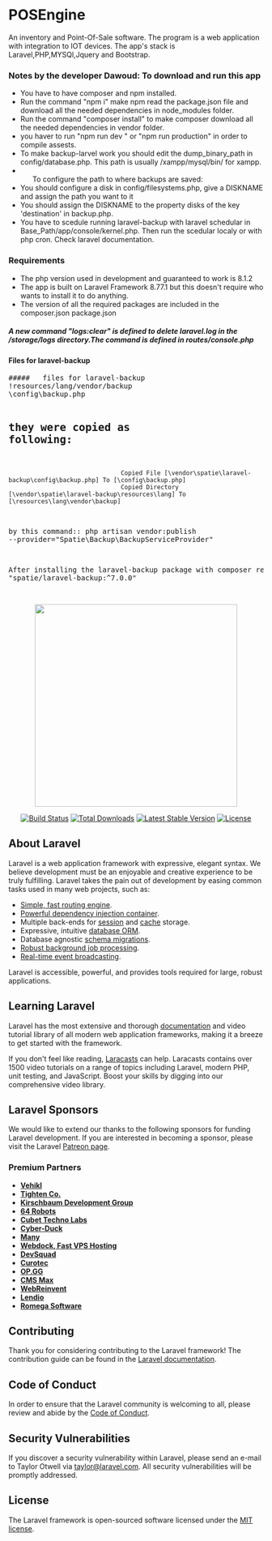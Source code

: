 # POSEngine
An inventory and Point-Of-Sale software. The program is a web application with integration to IOT devices. The app's stack is Laravel,PHP,MYSQl,Jquery and Bootstrap.

<h3>Notes by the developer Dawoud:
To download and run this app</h3>
<ul>
  <li>You have to have composer and npm installed.</li>
  <li>Run the command "npm i" make npm read the package.json file and download all the needed dependencies in node_modules folder.</li>
  <li>Run the command "composer install" to make composer download all the needed dependencies in vendor folder.</li>
  <li>you haver to run "npm run dev " or "npm run production" in order to compile assests.</li>
  <li>To make backup-larvel work you should edit the dump_binary_path in config/database.php. This path is usually /xampp/mysql/bin/ for xampp.</li>
<li> 
    <ul>To configure the path to where backups are saved:</ul>
      <li>You should configure a disk in config/filesystems.php, give a DISKNAME and assign the path you want to it</li>
      <li>You should assign the DISKNAME to the property disks of the key 'destination' in backup.php.</li>



</li>

  <li>You have to scedule running laravel-backup  with laravel schedular in Base_Path/app/console/kernel.php. Then run the scedular localy or with php cron. Check laravel documentation.</li>

</ul>


<h3> Requirements</h3>
<ul>
  <li>The php version used in development and guaranteed to work is 8.1.2</li>
  <li>The app is built on Laravel Framework 8.77.1 but this doesn't require who wants to install it to do anything.</li>
  <li>The version of all the required packages are included in the composer.json package.json </li>
  


</ul>
<h5>A new command "logs:clear" is defined to delete laravel.log in the /storage/logs directory.The command is defined in routes/console.php</h5>

<h4>Files for laravel-backup </h4>
<pre>
#####   files for laravel-backup
!resources/lang/vendor/backup
\config\backup.php

## they were copied as following:
                                   Copied File [\vendor\spatie\laravel-backup\config\backup.php] To [\config\backup.php]
                                   Copied Directory [\vendor\spatie\laravel-backup\resources\lang] To [\resources\lang\vendor\backup]

   by this command:: php artisan vendor:publish --provider="Spatie\Backup\BackupServiceProvider"

   After installing the laravel-backup package with    composer require "spatie/laravel-backup:^7.0.0"

</pre>



<p align="center"><a href="https://laravel.com" target="_blank"><img src="https://raw.githubusercontent.com/laravel/art/master/logo-lockup/5%20SVG/2%20CMYK/1%20Full%20Color/laravel-logolockup-cmyk-red.svg" width="400"></a></p>

<p align="center">
<a href="https://travis-ci.org/laravel/framework"><img src="https://travis-ci.org/laravel/framework.svg" alt="Build Status"></a>
<a href="https://packagist.org/packages/laravel/framework"><img src="https://img.shields.io/packagist/dt/laravel/framework" alt="Total Downloads"></a>
<a href="https://packagist.org/packages/laravel/framework"><img src="https://img.shields.io/packagist/v/laravel/framework" alt="Latest Stable Version"></a>
<a href="https://packagist.org/packages/laravel/framework"><img src="https://img.shields.io/packagist/l/laravel/framework" alt="License"></a>
</p>

## About Laravel

Laravel is a web application framework with expressive, elegant syntax. We believe development must be an enjoyable and creative experience to be truly fulfilling. Laravel takes the pain out of development by easing common tasks used in many web projects, such as:

- [Simple, fast routing engine](https://laravel.com/docs/routing).
- [Powerful dependency injection container](https://laravel.com/docs/container).
- Multiple back-ends for [session](https://laravel.com/docs/session) and [cache](https://laravel.com/docs/cache) storage.
- Expressive, intuitive [database ORM](https://laravel.com/docs/eloquent).
- Database agnostic [schema migrations](https://laravel.com/docs/migrations).
- [Robust background job processing](https://laravel.com/docs/queues).
- [Real-time event broadcasting](https://laravel.com/docs/broadcasting).

Laravel is accessible, powerful, and provides tools required for large, robust applications.

## Learning Laravel

Laravel has the most extensive and thorough [documentation](https://laravel.com/docs) and video tutorial library of all modern web application frameworks, making it a breeze to get started with the framework.

If you don't feel like reading, [Laracasts](https://laracasts.com) can help. Laracasts contains over 1500 video tutorials on a range of topics including Laravel, modern PHP, unit testing, and JavaScript. Boost your skills by digging into our comprehensive video library.

## Laravel Sponsors

We would like to extend our thanks to the following sponsors for funding Laravel development. If you are interested in becoming a sponsor, please visit the Laravel [Patreon page](https://patreon.com/taylorotwell).

### Premium Partners

- **[Vehikl](https://vehikl.com/)**
- **[Tighten Co.](https://tighten.co)**
- **[Kirschbaum Development Group](https://kirschbaumdevelopment.com)**
- **[64 Robots](https://64robots.com)**
- **[Cubet Techno Labs](https://cubettech.com)**
- **[Cyber-Duck](https://cyber-duck.co.uk)**
- **[Many](https://www.many.co.uk)**
- **[Webdock, Fast VPS Hosting](https://www.webdock.io/en)**
- **[DevSquad](https://devsquad.com)**
- **[Curotec](https://www.curotec.com/services/technologies/laravel/)**
- **[OP.GG](https://op.gg)**
- **[CMS Max](https://www.cmsmax.com/)**
- **[WebReinvent](https://webreinvent.com/?utm_source=laravel&utm_medium=github&utm_campaign=patreon-sponsors)**
- **[Lendio](https://lendio.com)**
- **[Romega Software](https://romegasoftware.com)**

## Contributing

Thank you for considering contributing to the Laravel framework! The contribution guide can be found in the [Laravel documentation](https://laravel.com/docs/contributions).

## Code of Conduct

In order to ensure that the Laravel community is welcoming to all, please review and abide by the [Code of Conduct](https://laravel.com/docs/contributions#code-of-conduct).

## Security Vulnerabilities

If you discover a security vulnerability within Laravel, please send an e-mail to Taylor Otwell via [taylor@laravel.com](mailto:taylor@laravel.com). All security vulnerabilities will be promptly addressed.

## License

The Laravel framework is open-sourced software licensed under the [MIT license](https://opensource.org/licenses/MIT).
